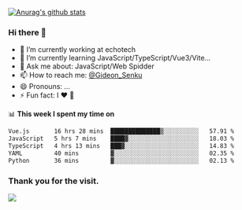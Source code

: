 [![Anurag's github stats](https://github-readme-stats.vercel.app/api?username=gideonsenku)](https://github.com/anuraghazra/github-readme-stats)
### Hi there 👋
- 🔭 I’m currently working at echotech
- 🌱 I’m currently learning JavaScript/TypeScript/Vue3/Vite...
- 💬 Ask me about: JavaScript/Web Spidder 
- 📫 How to reach me: [@Gideon_Senku](https://t.me/Gideon_Senku)
- 😄 Pronouns: ...
- ⚡ Fun fact: I ❤️ 🎵

📊 **This week I spent my time on**
<!--START_SECTION:waka-->

```txt
Vue.js       16 hrs 28 mins  ██████████████▒░░░░░░░░░░   57.91 %
JavaScript   5 hrs 7 mins    ████▓░░░░░░░░░░░░░░░░░░░░   18.03 %
TypeScript   4 hrs 13 mins   ███▓░░░░░░░░░░░░░░░░░░░░░   14.83 %
YAML         40 mins         ▓░░░░░░░░░░░░░░░░░░░░░░░░   02.35 %
Python       36 mins         ▓░░░░░░░░░░░░░░░░░░░░░░░░   02.13 %
```

<!--END_SECTION:waka-->


### Thank you for the visit.
![](http://profile-counter.glitch.me/gideonsenku/count.svg)
<!--
**GideonSenku/GideonSenku** is a ✨ _special_ ✨ repository because its `README.md` (this file) appears on your GitHub profile.

Here are some ideas to get you started:

- 🔭 I’m currently working on ...
- 🌱 I’m currently learning ...
- 👯 I’m looking to collaborate on ...
- 🤔 I’m looking for help with ...
- 💬 Ask me about ...
- 📫 How to reach me: ...
- 😄 Pronouns: ...
- ⚡ Fun fact: ...
-->
